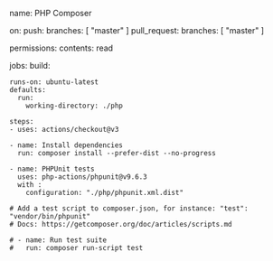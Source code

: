 name: PHP Composer

on:
  push:
    branches: [ "master" ]
  pull_request:
    branches: [ "master" ]

permissions:
  contents: read

jobs:
  build:

    runs-on: ubuntu-latest
    defaults:
      run:
        working-directory: ./php

    steps:
    - uses: actions/checkout@v3

    - name: Install dependencies
      run: composer install --prefer-dist --no-progress

    - name: PHPUnit tests
      uses: php-actions/phpunit@v9.6.3
      with :
        configuration: "./php/phpunit.xml.dist"

    # Add a test script to composer.json, for instance: "test": "vendor/bin/phpunit"
    # Docs: https://getcomposer.org/doc/articles/scripts.md

    # - name: Run test suite
    #   run: composer run-script test

